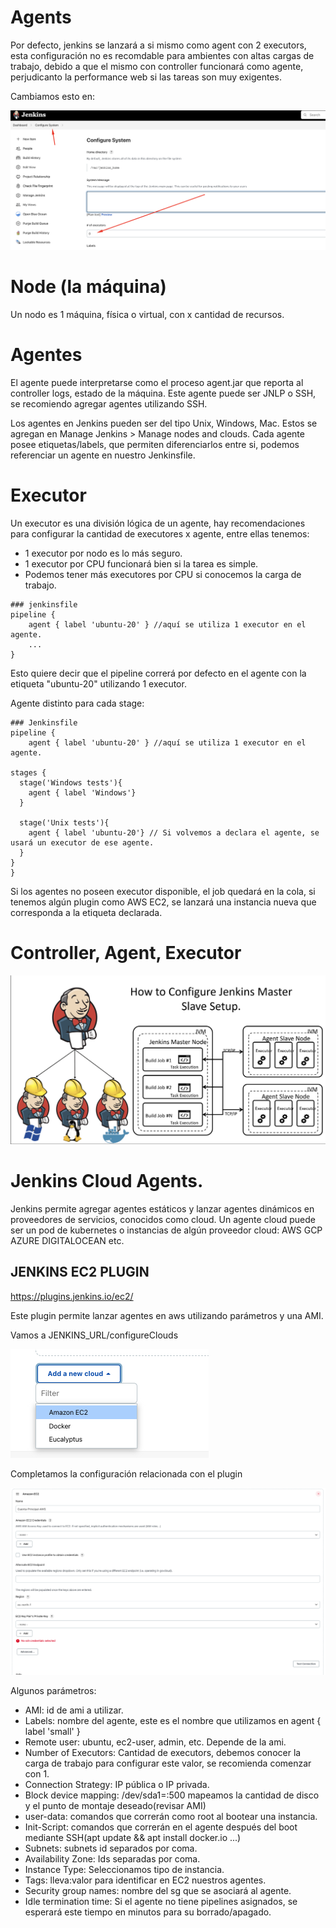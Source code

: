 # Agents

Por defecto, jenkins se lanzará a si mismo como agent con 2 executors, esta configuración no es recomdable para ambientes con altas cargas de trabajo, debido a que el mismo con controller funcionará como agente, perjudicanto la performance web si las tareas son muy exigentes.

Cambiamos esto en:

![jenkins url](/images/default-executors.png)

# Node (la máquina)

Un nodo es 1 máquina, física o virtual, con x cantidad de recursos.

# Agentes

El agente puede interpretarse como el proceso agent.jar que reporta al controller logs, estado de la máquina. Este agente puede ser JNLP o SSH, se recomiendo agregar agentes utilizando SSH.

Los agentes en Jenkins pueden ser del tipo Unix, Windows, Mac. Estos se agregan en Manage Jenkins > Manage nodes and clouds. Cada agente posee etiquetas/labels, que permiten diferenciarlos entre si, podemos referenciar un agente en nuestro Jenkinsfile.

# Executor

Un executor es una división lógica de un agente, hay recomendaciones para configurar la cantidad de executores x agente, entre ellas tenemos:

- 1 executor por nodo es lo más seguro.
- 1 executor por CPU funcionará bien si la tarea es simple.
- Podemos tener más executores por CPU si conocemos la carga de trabajo.

```
### jenkinsfile
pipeline {
    agent { label 'ubuntu-20' } //aquí se utiliza 1 executor en el agente.
    ...
}
```

Esto quiere decir que el pipeline correrá por defecto en el agente con la etiqueta "ubuntu-20" utilizando 1 executor.

Agente distinto para cada stage:

```
### Jenkinsfile
pipeline {
    agent { label 'ubuntu-20' } //aquí se utiliza 1 executor en el agente.

stages {
  stage('Windows tests'){
    agent { label 'Windows'}
  }

  stage('Unix tests'){
    agent { label 'ubuntu-20'} // Si volvemos a declara el agente, se usará un executor de ese agente.
  }
}
}
```

Si los agentes no poseen executor disponible, el job quedará en la cola, si tenemos algún plugin como AWS EC2, se lanzará una instancia nueva que corresponda a la etiqueta declarada.


# Controller, Agent, Executor

![Agentes](/images/agentes.png)

# Jenkins Cloud Agents.

Jenkins permite agregar agentes estáticos y lanzar agentes dinámicos en proveedores de servicios, conocidos como cloud. Un agente cloud puede ser un pod de kubernetes o instancias de algún proveedor cloud: AWS GCP AZURE DIGITALOCEAN etc.

## JENKINS EC2 PLUGIN

https://plugins.jenkins.io/ec2/

Este plugin permite lanzar agentes en aws utilizando parámetros y una AMI.

Vamos a JENKINS_URL/configureClouds

![add-cloud](/images/add-cloud.png)

Completamos la configuración relacionada con el plugin

![ec2-settings](/images/ec2-settings.png)

Algunos parámetros:

- AMI: id de ami a utilizar.
- Labels: nombre del agente, este es el nombre que utilizamos en agent { label 'small' }
- Remote user: ubuntu, ec2-user, admin, etc. Depende de la ami.
- Number of Executors: Cantidad de executors, debemos conocer la carga de trabajo para configurar este valor, se recomienda comenzar con 1.
- Connection Strategy: IP pública o IP privada.
- Block device mapping: /dev/sda1=:500 mapeamos la cantidad de disco y el punto de montaje deseado(revisar AMI)
- user-data: comandos que correrán como root al bootear una instancia.
- Init-Script: comandos que correrán en el agente después del boot mediante SSH(apt update && apt install docker.io ...)
- Subnets: subnets id separados por coma.
- Availability Zone: Ids separadas por coma.
- Instance Type: Seleccionamos tipo de instancia.
- Tags: lleva:valor para identificar en EC2 nuestros agentes.
- Security group names: nombre del sg que se asociará al agente.
- Idle termination time: Si el agente no tiene pipelines asignados, se esperará este tiempo en minutos para su borrado/apagado.
